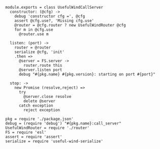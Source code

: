     module.exports = class UsefulWindCallServer
      constructor: (@cfg) ->
        debug 'constructor cfg =', @cfg
        assert @cfg.use?, 'Missing cfg.use'
        @router = @cfg.router ? new UsefulWindRouter @cfg
        for m in @cfg.use
          @router.use m

      listen: (port) ->
        router = @router
        serialize @cfg, 'init'
        .then =>
          @server = FS.server ->
            router.route this
          @server.listen port
          debug "#{pkg.name} #{pkg.version}: starting on port #{port}"

      stop: ->
        new Promise (resolve,reject) =>
          try
            @server.close resolve
            delete @server
          catch exception
            reject exception

    pkg = require './package.json'
    debug = (require 'debug') "#{pkg.name}:call_server"
    UsefulWindRouter = require './router'
    FS = require 'esl'
    assert = require 'assert'
    serialize = require 'useful-wind-serialize'
